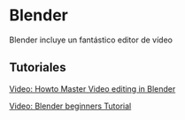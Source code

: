 # Blender

Blender incluye un fantástico editor de vídeo

## Tutoriales

[Video: Howto Master Video editing in Blender](https://www.youtube.com/watch?v=42AQ_EtRVq4)

[Video: Blender beginners Tutorial](https://www.youtube.com/watch?v=0Pe_u8zd2e0)
